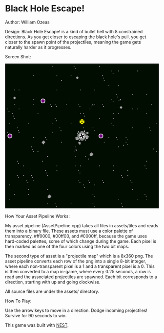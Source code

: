 # Black Hole Escape!

Author: William Ozeas

Design: Black Hole Escape! is a kind of bullet hell with 8 constrained directions. As you get closer to escaping the
black hole's pull, you get closer to the spawn point of the projectiles, meaning the game gets naturally harder as it progresses.

Screen Shot:

![Screen Shot](screenshot.png)

How Your Asset Pipeline Works:

My asset pipeline (AssetPipeline.cpp) takes all files in assets/tiles and reads them into a binary file. These assets must use a color palette
of transparency, #ff0000, #00ff00, and #0000ff, because the game uses hard-coded palettes, some of which change during the 
game. Each pixel is then marked as one of the four colors using the two bit maps.

The second type of asset is a "projectile map" which is a 8x360 png. The asset pipeline converts each row of the png into a single 8-bit integer, 
where each non-transparent pixel is a 1 and a transparent pixel is a 0. This is then converted to a map in-game, where every
0.25 seconds, a row is read and the associated projectiles are spawned. Each bit corresponds to a direction, starting with up
and going clockwise.

All source files are under the assets/ directory.

How To Play:

Use the arrow keys to move in a direction. Dodge incoming projectiles! Survive for 90 seconds to win.

This game was built with [NEST](NEST.md).

